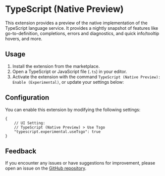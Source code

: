 # TypeScript (Native Preview)

This extension provides a preview of the native implementation of the TypeScript language service. It provides a nightly snapshot of features like go-to-definition, completions, errors and diagnostics, and quick info/tooltip hovers, and more.

## Usage

1. Install the extension from the marketplace.
2. Open a TypeScript or JavaScript file (`.ts`) in your editor.
3. Activate the extension with the command `TypeScript (Native Preview): Enable (Experimental)`, or update your settings below:

## Configuration

You can enable this extension by modifying the following settings:

```jsonc
{
    // UI Setting:
    // TypeScript (Native Preview) > Use Tsgo
    "typescript.experimental.useTsgo": true
}
```

## Feedback

If you encounter any issues or have suggestions for improvement, please open an issue on the [GitHub repository](https://github.com/frida/typescript-go).
